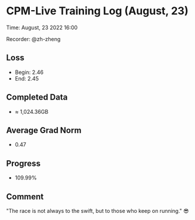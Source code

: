 
# CPM-Live Training Log (August, 23)

Time: August, 23 2022 16:00

Recorder: @zh-zheng

## Loss
- Begin: 2.46
- End: 2.45
	
## Completed Data
- $\approx$ 1,024.36GB

## Average Grad Norm
- 0.47

## Progress
- 109.99%

## Comment

"The race is not always to the swift, but to those who keep on running." 😎
